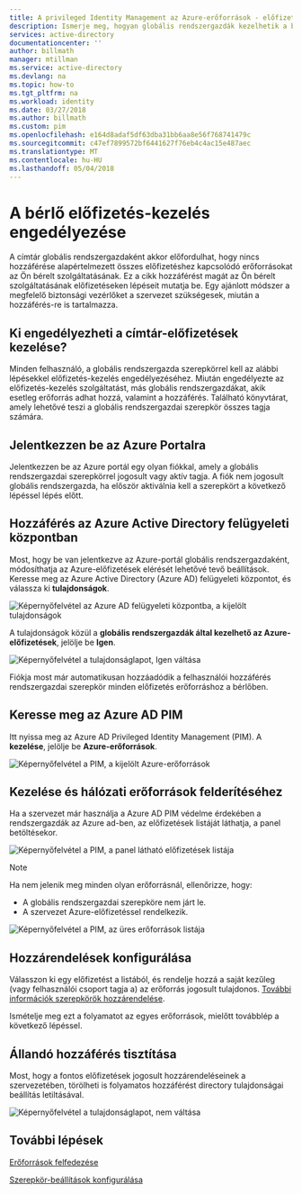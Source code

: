 ```yaml
---
title: A privileged Identity Management az Azure-erőforrások - előfizetés-kezelés engedélyezése |} Microsoft Docs
description: Ismerje meg, hogyan globális rendszergazdák kezelhetik a bérlői előfizetések.
services: active-directory
documentationcenter: ''
author: billmath
manager: mtillman
ms.service: active-directory
ms.devlang: na
ms.topic: how-to
ms.tgt_pltfrm: na
ms.workload: identity
ms.date: 03/27/2018
ms.author: billmath
ms.custom: pim
ms.openlocfilehash: e164d8adaf5df63dba31bb6aa8e56f768741479c
ms.sourcegitcommit: c47ef7899572bf6441627f76eb4c4ac15e487aec
ms.translationtype: MT
ms.contentlocale: hu-HU
ms.lasthandoff: 05/04/2018
---
```

# <a name="enable-subscription-management-in-your-tenant"></a>A bérlő előfizetés-kezelés engedélyezése

A címtár globális rendszergazdaként akkor előfordulhat, hogy nincs hozzáférése alapértelmezett összes előfizetéshez kapcsolódó erőforrásokat az Ön bérelt szolgáltatásának. Ez a cikk hozzáférést magát az Ön bérelt szolgáltatásának előfizetéseken lépéseit mutatja be. Egy ajánlott módszer a megfelelő biztonsági vezérlőket a szervezet szükségesek, miután a hozzáférés-re is tartalmazza.

## <a name="who-can-enable-management-of-subscriptions-in-my-directory"></a>Ki engedélyezheti a címtár-előfizetések kezelése?

Minden felhasználó, a globális rendszergazda szerepkörrel kell az alábbi lépésekkel előfizetés-kezelés engedélyezéséhez. Miután engedélyezte az előfizetés-kezelés szolgáltatást, más globális rendszergazdákat, akik esetleg erőforrás adhat hozzá, valamint a hozzáférés. Található könyvtárat, amely lehetővé teszi a globális rendszergazdai szerepkör összes tagja számára.

## <a name="sign-in-to-the-azure-portal"></a>Jelentkezzen be az Azure Portalra

Jelentkezzen be az Azure portál egy olyan fiókkal, amely a globális rendszergazdai szerepkörrel jogosult vagy aktív tagja. A fiók nem jogosult globális rendszergazda, ha először aktiválnia kell a szerepkört a következő lépéssel lépés előtt.

## <a name="access-the-azure-active-directory-admin-center"></a>Hozzáférés az Azure Active Directory felügyeleti központban

Most, hogy be van jelentkezve az Azure-portál globális rendszergazdaként, módosíthatja az Azure-előfizetések elérését lehetővé tevő beállítások. Keresse meg az Azure Active Directory (Azure AD) felügyeleti központot, és válassza ki **tulajdonságok**.

![Képernyőfelvétel az Azure AD felügyeleti központba, a kijelölt tulajdonságok](media/azure-pim-resource-rbac/aad_properties.png)

A tulajdonságok közül a **globális rendszergazdák által kezelhető az Azure-előfizetések**, jelölje be **Igen**.

![Képernyőfelvétel a tulajdonságlapot, Igen váltása](media/azure-pim-resource-rbac/aad_properties_save.png)

Fiókja most már automatikusan hozzáadódik a felhasználói hozzáférés rendszergazdai szerepkör minden előfizetés erőforráshoz a bérlőben.

## <a name="browse-to-azure-ad-pim"></a>Keresse meg az Azure AD PIM

 Itt nyissa meg az Azure AD Privileged Identity Management (PIM). A **kezelése**, jelölje be **Azure-erőforrások**.

![Képernyőfelvétel a PIM, a kijelölt Azure-erőforrások](media/azure-pim-resource-rbac/aadpim_manage_azure_resources.png)

## <a name="manage-and-discover-resources"></a>Kezelése és hálózati erőforrások felderítéséhez

Ha a szervezet már használja a Azure AD PIM védelme érdekében a rendszergazdák az Azure ad-ben, az előfizetések listáját láthatja, a panel betöltésekor.

![Képernyőfelvétel a PIM, a panel látható előfizetések listája](media/azure-pim-resource-rbac/aadpim_manage_azure_resource_some_there.png)

> [!NOTE]
> Ha nem jelenik meg minden olyan erőforrásnál, ellenőrizze, hogy:
>- A globális rendszergazdai szerepköre nem járt le. 
>- A szervezet Azure-előfizetéssel rendelkezik.

![Képernyőfelvétel a PIM, az üres erőforrások listája](media/azure-pim-resource-rbac/aadpim_rbac_empty_resource_list.png)

## <a name="configure-assignments"></a>Hozzárendelések konfigurálása

Válasszon ki egy előfizetést a listából, és rendelje hozzá a saját kezűleg (vagy felhasználói csoport tagja a) az erőforrás jogosult tulajdonos. 
[További információk szerepkörök hozzárendelése](pim-resource-roles-assign-roles.md).

Ismételje meg ezt a folyamatot az egyes erőforrások, mielőtt továbblép a következő lépéssel.

## <a name="clean-up-standing-access"></a>Állandó hozzáférés tisztítása

Most, hogy a fontos előfizetések jogosult hozzárendeléseinek a szervezetében, törölheti is folyamatos hozzáférést directory tulajdonságai beállítás letiltásával.

![Képernyőfelvétel a tulajdonságlapot, nem váltása](media/azure-pim-resource-rbac/aad_properties_no.png)

## <a name="next-steps"></a>További lépések

[Erőforrások felfedezése](pim-resource-roles-discover-resources.md)

[Szerepkör-beállítások konfigurálása](pim-resource-roles-configure-role-settings.md)








